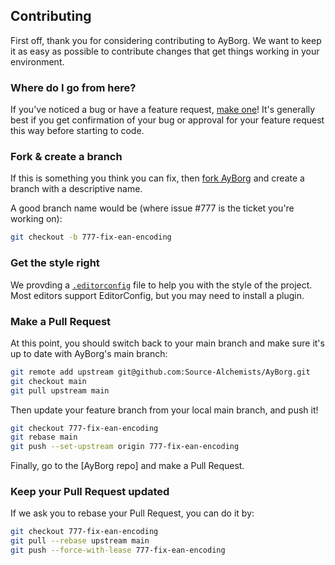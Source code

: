 ## Contributing

First off, thank you for considering contributing to AyBorg. We want to keep it as easy as possible to contribute changes that get things working in your environment.

### Where do I go from here?

If you've noticed a bug or have a feature request, [make one](https://github.com/Source-Alchemists/AyBorg/issues/new)! It's generally best if you get confirmation of your bug or approval for your feature request this way before starting to code.

### Fork & create a branch

If this is something you think you can fix, then [fork AyBorg](https://github.com/Source-Alchemists/AyBorg/fork) and create a branch with a descriptive name.

A good branch name would be (where issue #777 is the ticket you're working on):

```sh
git checkout -b 777-fix-ean-encoding
```

### Get the style right

We provding a [`.editorconfig`](https://editorconfig.org/) file to help you with the style of the project. Most editors support EditorConfig, but you may need to install a plugin.

### Make a Pull Request

At this point, you should switch back to your main branch and make sure it's up to date with AyBorg's main branch:

```sh
git remote add upstream git@github.com:Source-Alchemists/AyBorg.git
git checkout main
git pull upstream main
```

Then update your feature branch from your local main branch, and push it!

```sh
git checkout 777-fix-ean-encoding
git rebase main
git push --set-upstream origin 777-fix-ean-encoding
```

Finally, go to the [AyBorg repo] and make a Pull Request.

### Keep your Pull Request updated

If we ask you to rebase your Pull Request, you can do it by:

```sh
git checkout 777-fix-ean-encoding
git pull --rebase upstream main
git push --force-with-lease 777-fix-ean-encoding
```
